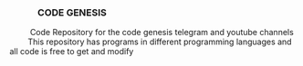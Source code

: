 ### &emsp;&emsp;&emsp;CODE GENESIS

&emsp; &emsp; Code Repository for the code genesis telegram and youtube channels
<br>
&emsp; &emsp;This repository has programs in different programming languages and all code is free to get and modify
